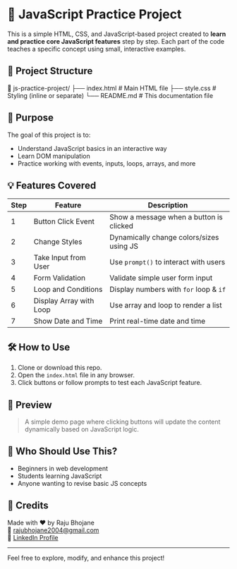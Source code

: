 # 🚀 JavaScript Practice Project

This is a simple HTML, CSS, and JavaScript-based project created to **learn and practice core JavaScript features** step by step. Each part of the code teaches a specific concept using small, interactive examples.

## 📂 Project Structure
📁 js-practice-project/
├── index.html # Main HTML file
├── style.css # Styling (inline or separate)
└── README.md # This documentation file

## 🎯 Purpose

The goal of this project is to:
- Understand JavaScript basics in an interactive way
- Learn DOM manipulation
- Practice working with events, inputs, loops, arrays, and more

## 💡 Features Covered

| Step | Feature                         | Description                                 |
|------|----------------------------------|---------------------------------------------|
| 1    | Button Click Event              | Show a message when a button is clicked     |
| 2    | Change Styles                   | Dynamically change colors/sizes using JS    |
| 3    | Take Input from User            | Use `prompt()` to interact with users       |
| 4    | Form Validation                 | Validate simple user form input             |
| 5    | Loop and Conditions             | Display numbers with `for` loop & `if`      |
| 6    | Display Array with Loop         | Use array and loop to render a list         |
| 7    | Show Date and Time              | Print real-time date and time               |

## 🛠️ How to Use

1. Clone or download this repo.
2. Open the `index.html` file in any browser.
3. Click buttons or follow prompts to test each JavaScript feature.

## 📸 Preview

> A simple demo page where clicking buttons will update the content dynamically based on JavaScript logic.

## 🧠 Who Should Use This?

- Beginners in web development
- Students learning JavaScript
- Anyone wanting to revise basic JS concepts

## 🙌 Credits

Made with ❤️ by Raju Bhojane  
📧 [rajubhojane2004@gmail.com](mailto:rajubhojane2004@gmail.com)  
🔗 [LinkedIn Profile](https://www.linkedin.com/in/raju-bhojane/)

---

Feel free to explore, modify, and enhance this project!

